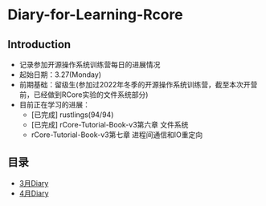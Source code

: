 # Diary-for-Learning-Rcore
  
## Introduction
+ 记录参加开源操作系统训练营每日的进展情况
+ 起始日期：3.27(Monday)
+ 前期基础：留级生(参加过2022年冬季的开源操作系统训练营，截至本次开营前，已经做到RCore实验的文件系统部分)
+ 目前正在学习的进展：
  + [已完成] rustlings(94/94) 
  + [已完成] rCore-Tutorial-Book-v3第六章 文件系统
  + rCore-Tutorial-Book-v3第七章 进程间通信和IO重定向

## 目录
+ [3月Diary](/Diary/March/diary.md)
+ [4月Diary](/Diary/April/diary.md)

